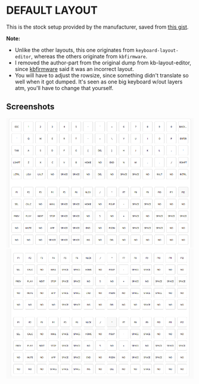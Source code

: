 # DEFAULT LAYOUT

This is the stock setup provided by the manufacturer, saved from [this gist](http://www.keyboard-layout-editor.com/#/gists/698782f9ccb07e9c4ad36ebd3ce0c267).

**Note:** 
- Unlike the other layouts, this one originates from `keyboard-layout-editor`, whereas the others originate from `kbfirmware`.
- I removed the author-part from the original dump from kb-layout-editor, since [kbfirmware](http://kbfirmware.com/) said it was an incorrect layout.
- You will have to adjust the rowsize, since something didn't translate so well when it got dumped. It's seen as one big keyboard w/out layers atm, you'll have to change that yourself.

## Screenshots

![Layers 1 and 2](./assets/layer0-1.png)
![Layers 3 and 4](./assets/layer2-3.png)